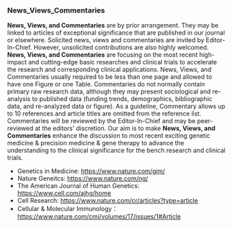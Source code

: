 ### News_Views_Commentaries

**News, Views, and Commentaries** are by prior arrangement. They may be linked to articles of exceptional significance that are published in our journal or elsewhere. Solicited news, views and commentaries are invited by Editor-In-Chief. However, unsolicited contributions are also highly welcomed. **News, Views, and Commentaries** are focusing on the most recent high-impact and cutting-edge basic researches and clinical trials to accelerate the research and corresponding clinical applications. News, Views, and Commentaries usually required to be less than one page and allowed to have one Figure or one Table. Commentaries do not normally contain primary raw research data, although they may present sociological and re-analysis to published data (funding trends, demographics, bibliographic data, and re-analyzed data or figure). As a guideline, Commentary allows up to 10 references and article titles are omitted from the reference list. Commentaries will be reviewed by the Editor-In-Chief and may be peer-reviewed at the editors' discretion. Our aim is to make **News, Views, and Commentaries** enhance the discussion to most recent exciting genetic medicine & precision medicine & gene therapy to advance the understanding to the clinical significance for the bench research and clinical trials.

* Genetics in Medicine: https://www.nature.com/gim/
* Nature Geneitcs: https://www.nature.com/ng/
* The American Journal of Human Genetics: https://www.cell.com/ajhg/home
* Cell Research: https://www.nature.com/cr/articles?type=article
* Cellular & Molecular Immunology：https://www.nature.com/cmi/volumes/17/issues/1#Article
